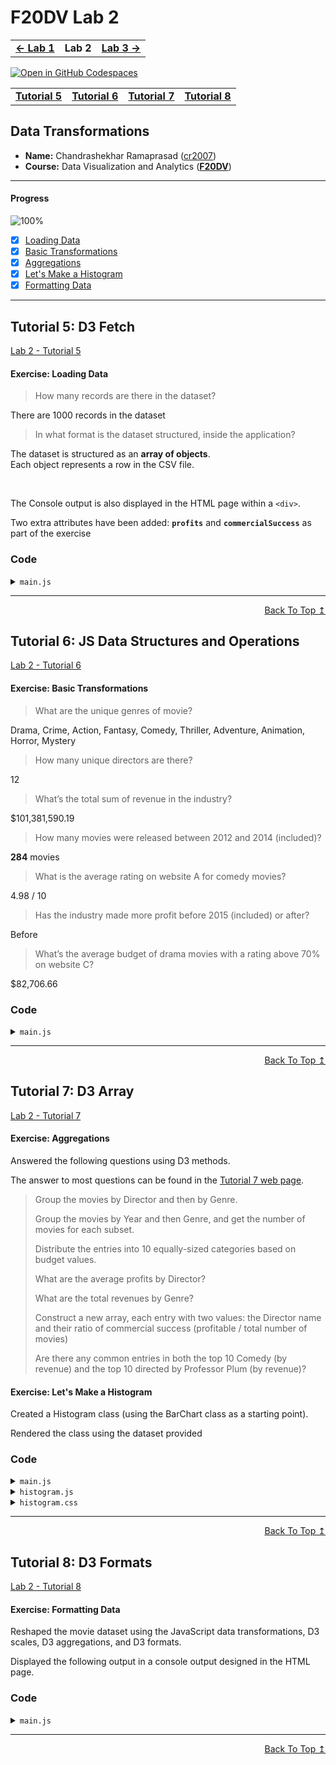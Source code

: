 
# F20DV Lab 2

<table>
	<tr>
		<td><b><a href="https://cr2007.github.io/F20DV-Lab1">← Lab 1</a></b></td>
		<td><b>Lab 2</b></td>
		<td><b><a href="https://cr2007.github.io/F20DV-Lab3">Lab 3 →</a></b></td>
	</tr>
</table>


[![Open in GitHub Codespaces](https://github.com/codespaces/badge.svg)](https://codespaces.new/cr2007/F20DV-Lab2)

<div align="center">
	<table>
		<tr>
			<td><b><a href="lab2_tutorial5.html">Tutorial 5</a></b></td>
			<td><b><a href="lab2_tutorial6.html">Tutorial 6</a></b></td>
			<td><b><a href="lab2_tutorial7.html">Tutorial 7</a></b></td>
			<td><b><a href="lab2_tutorial8.html">Tutorial 8</a></b></td>
		</tr>
	</table>
</div>


## Data Transformations

- **Name:** Chandrashekhar Ramaprasad ([cr2007](mailto:cr2007@hw.ac.uk))
- **Course:** Data Visualization and Analytics ([**F20DV**](https://curriculum.hw.ac.uk/coursedetails/F20DV?termcode=202324))

---

#### Progress
![100%](https://progress-bar.dev/100)

- [X] [Loading Data](#exercise-loading-data)
- [X] [Basic Transformations](#exercise-basic-transformations)
- [X] [Aggregations](#exercise-aggregations)
- [X] [Let's Make a Histogram](#exercise-lets-make-a-histogram)
- [X] [Formatting Data](#exercise-lets-make-a-histogram)

---

## Tutorial 5: D3 Fetch

[Lab 2 - Tutorial 5](https://cr2007.github.io/F20DV-Lab2/lab2_tutorial5.html)

#### Exercise: Loading Data

> How many records are there in the dataset?

There are 1000 records in the dataset

> In what format is the dataset structured, inside the application?

The dataset is structured as an **array of objects**.<br>
Each object represents a row in the CSV file.

<br>

The Console output is also displayed in the HTML page within a `<div>`.

Two extra attributes have been added: **`profits`** and **`commercialSuccess`** as part of the exercise

### Code

<link rel="stylesheet" href="https://cdnjs.cloudflare.com/ajax/libs/highlight.js/11.9.0/styles/default.min.css">
<script src="https://cdnjs.cloudflare.com/ajax/libs/highlight.js/11.9.0/highlight.min.js"></script>

<script>hljs.highlightAll();</script>

<details>
<summary><code>main.js</code></summary>
<pre><code class="language-javascript">"use strict";

// ... (Previous Code from Lab 1)

/** Exercise: D3 Fetch
 * Loads the data into the application
 */

let data = await d3.csv("data/movies_mock.csv", (d) => {
    // Calculate profit (will be helpful later on)
    let profits = +d.revenues - +d.budget;
    return {
        releaseDate: new Date(+d.release_year, d.release_month, 1),
        genre: d.genre,
        director: d.director,
        budget: +d.budget,
        revenues: +d.revenues,
        ratings_A: +d.ratings_A,
        ratings_B: +d.ratings_B,
        ratings_C: +d.ratings_C,
        profits: profits,
        commercialSuccess: profits > 0
    };
});

console.log(data); // Print the data to the console
</code></pre>
</details>

---
<div align="right">
	<a href="#progress">Back To Top ↥</a>
</div>

## Tutorial 6: JS Data Structures and Operations

[Lab 2 - Tutorial 6](https://cr2007.github.io/F20DV-Lab2/lab2_tutorial6.html)

#### Exercise: Basic Transformations

> What are the unique genres of movie?

Drama, Crime, Action, Fantasy, Comedy, Thriller, Adventure, Animation, Horror, Mystery

> How many unique directors are there?

12

> What’s the total sum of revenue in the industry?

$101,381,590.19

> How many movies were released between 2012 and 2014 (included)?

**284** movies

> What is the average rating on website A for comedy movies?

4.98 / 10

> Has the industry made more profit before 2015 (included) or after?

Before

> What’s the average budget of drama movies with a rating above 70% on website C?

$82,706.66

### Code

<details>
<summary><code>main.js</code></summary>
<pre><code class="language-javascript">"use strict";

// ... (Previous Code from Tutorial 6)

/**
 * This function returns an array of unique genres from the provided data.
 *
 * @param {Array} data - The data array containing movie objects.
 * @returns {Array} An array of unique genres.
 */
function getUniqueGenres(data) {
    let genres = data.map((d) => d.genre);

    let uniqueGenres = new Set(genres);

    return [...uniqueGenres];
}


/**
 * This function returns the count of unique directors from the provided data.
 *
 * @param {Array} data - The data array containing movie objects.
 * @returns {number} The count of unique directors.
 */
function countUniqueDirectors(data) {
    let directors = data.map((d) => d.director);

    let uniqueDirectors = new Set(directors);

    return [...uniqueDirectors].length;
}


/**
 * Calculates the total revenue from an array of data.
 *
 * @param {Array} data - The data array containing movie objects.
 * @returns {number} The total revenue.
 */
function sumRevenue(data) {
    return data.reduce((acc, d) => acc + d.revenues, 0);
}


/**
 * Calculates the number of movies released between two years.
 *
 * @param {Array} data - The data array containing movie objects.
 * @param {number} [year1=2012] - The start year (inclusive).
 * @param {number} [year2=2014] - The end year (inclusive).
 * @returns {number} The number of movies released between year1 and year2.
 */
function numberOfMoviesReleased(data, year1=2012, year2=2014) {
    return data.filter((d) => d.releaseDate.getFullYear() >= year1 && d.releaseDate.getFullYear() <= year2).length;
}


/**
 * Calculates the average rating for a given genre from a specific rating website.
 *
 * @param {Array} data - The data array containing movie objects.
 * @param {Array} [rating=data.ratings_A] - The rating value from a specific website.
 * @param {string} [genre="Comedy"] - The genre of the movies.
 * @returns {number} The average rating for the given genre.
 */
function getAverageGenreRating(data, rating="ratings_A", genre="Comedy") {
    let genreMovies = data.filter((d) => d.genre === genre);

    let ratings = genreMovies.map((d) => d[rating]);

    return ratings.reduce((acc, d) => acc + d, 0) / ratings.length;
}


/**
 * Checks if the movie industry made more profit before or after a given year.
 *
 * @param {Array} data - The data array containing movie objects.
 * @param {number} [year=2015] - The year to compare profits before and after.
 * @returns {string} "Before" if the industry made more profit before the given year, "After" otherwise.
 */
function industryMoreProfit(data, year=2015) {
    // Filter the data to only include movies released on or before the given year
    let moviesBeforeYear = data.filter((d) => d.releaseDate.getFullYear() <= year);
    // Calculate the total profit for movies released on or before the given year
    let profitBeforeYear1 = moviesBeforeYear.reduce((acc, d) => acc + d.profits, 0);

    // Filter the data to only include movies released after the given year
    let moviesAfterYear = data.filter((d) => d.releaseDate.getFullYear() > year);
    // Calculate the total profit for movies released after the given year
    let profitAfterYear1 = moviesAfterYear.reduce((acc, d) => acc + d.profits, 0);

    // Return "Before" if the profit before the given year is greater than the profit after, "After" otherwise
    return profitBeforeYear1 > profitAfterYear1 ? "Before" : "After";
}


/**
 * Calculates the average budget for movies of a given genre with a rating above a given value from a specific rating source.
 *
 * @param {Array} data - The data array containing movie objects.
 * @param {string} genre - The genre of the movies.
 * @param {number} minRating - The minimum rating.
 * @param {string} ratingSource - The source of the rating.
 * @returns {number} The average budget for movies of the given genre with a rating above the given value from the specified rating source.
 */
function calculateAverageBudget(data, genre="Drama", minRating=70, ratingSource="ratings_C") {
    // Filter the data to only include movies of the specified genre
    let genreMovies = data.filter((d) => d.genre === genre);

    // Filter the genreMovies array to only include movies with a rating above the specified value from the specified rating source
    let ratingMovies = genreMovies.filter((d) => d[ratingSource] > minRating);

    // Map the ratingMovies array to an array of budgets
    let budgets = ratingMovies.map((d) => d.budget);

    // Calculate and return the average budget
    return budgets.reduce((acc, d) => acc + d, 0) / budgets.length;
}

/* Main Functions */

// Q1. What are the unique genres of movies?
function Question1() {
    let uniqueGenres = getUniqueGenres(data);
    console.group("Q1. What are the unique genres of movies?")
    console.log(uniqueGenres);
    console.groupEnd();
    outputElement.innerText += `\n\nUnique Genres of Movies: \n${uniqueGenres.join(", ")}`;
}

function Question2() {
    let uniqueDirectorsCount = countUniqueDirectors(data);
    console.group("Q2. How many unique directors are there?")
    console.log(uniqueDirectorsCount);
    console.groupEnd();
    outputElement.innerText += `\n\nNo. of Unique Directors: ${uniqueDirectorsCount}`;
}

function Question3() {
    let totalRevenue = sumRevenue(data);
    console.group("Q3. What is the total revenue of all movies?")
    console.log(`$${totalRevenue.toLocaleString()}`);
    console.groupEnd();
    outputElement.innerText += `\n\nTotal Revenue: $${totalRevenue.toLocaleString()}`;
}

function Question4(year1, year2) {
    let releasedMoviesCount = numberOfMoviesReleased(data, year1, year2);
    console.group("Q4. How many movies were released between 2012 and 2014 (included) ?")
    console.log(releasedMoviesCount);
    console.groupEnd();
    outputElement.innerText += `\n\nNo. of Movies released between ${year1} and ${year2}: ${releasedMoviesCount}`;
}

function Question5(rating, genre) {
    let averageMovieRating = getAverageGenreRating(data, rating, genre);
    console.group("Q5. What is the average rating on website A for comedy movies?")
    console.log(`${averageMovieRating.toFixed(2)} / 10`);
    console.groupEnd();
    outputElement.innerText += `\n\nAverage Rating on Website A for ${genre} is: ${averageMovieRating.toFixed(2)} / 10`;
}

function Question6(year) {
    let beforeOrAfterYear = industryMoreProfit(data, year);
    console.group(`Q6. Has the industry made more profit before ${year} (included) or after?`)
    console.log(beforeOrAfterYear);
    console.groupEnd();
    outputElement.innerText += `\n\nIndustry made more profit before ${year} (included) or After?\n${beforeOrAfterYear}`;
}

function Question7(genre, minRating, ratingSource) {
    let averageBudget = calculateAverageBudget(data, genre, minRating, ratingSource).toFixed(2);
    console.group(`Q7. What’s the average budget of ${genre} movies with a rating above ${minRating}% on Website C?`)
    console.log(`$${Number(averageBudget).toLocaleString()}`);
    console.groupEnd();
    outputElement.innerText += `\n\nAverage budget of ${genre} movies with a rating above ${minRating}% on Website C: $${Number(averageBudget).toLocaleString()}`;
}


// Call the functions
Question1()
Question2()
Question3()
Question4(2012, 2014)
Question5("ratings_A", "Comedy")
Question6(2015)
Question7("Drama", 70, "ratings_C")

</code></pre>
</details>

---
<div align="right">
	<a href="#progress">Back To Top ↥</a>
</div>

## Tutorial 7: D3 Array

[Lab 2 - Tutorial 7](https://cr2007.github.io/F20DV-Lab2/lab2_tutorial7.html)

#### Exercise: Aggregations

Answered the following questions using D3 methods.

The answer to most questions can be found in the [Tutorial 7 web page](https://cr2007.github.io/F20DV-Lab2/lab2_tutorial7.html).

> Group the movies by Director and then by Genre.
>
> Group the movies by Year and then Genre, and get the number of movies for each subset.
>
> Distribute the entries into 10 equally-sized categories based on budget values.
>
> What are the average profits by Director?
>
> What are the total revenues by Genre?
>
> Construct a new array, each entry with two values: the Director name and their ratio of commercial success (profitable / total number of movies)
>
> Are there any common entries in both the top 10 Comedy (by revenue) and the top 10 directed by Professor Plum (by revenue)?


#### Exercise: Let's Make a Histogram

Created a Histogram class (using the BarChart class as a starting point).

Rendered the class using the dataset provided

### Code
<details>
<summary><code>main.js</code></summary>
<pre><code class="language-javascript">"use strict";

// Code from past tutorials (loading data)

/* Aggregations Exercise */

function Question1() {
    // Use d3.groups to group the data by director and then by genre
    let value = d3.groups(data, (d) => d.director, (d) => d.genre);

    // Log the grouped data
    console.group("Q1: Group the movies by Director and then by Genre.");
        console.log(value);
    console.groupEnd();
}

function Question2() {
    // Use d3.rollup to group the data by release year and genre, and count the number of movies for each subset
    let moviesPerYear = d3.rollup(data, (v) => v.length, (d) => d.releaseDate.getFullYear(), (d) => d.genre);

    // Log the grouped data
    console.group("Q2. Group the movies by Year and then Genre, and get the number of movies for each subset.");
        console.log(moviesPerYear);
    console.groupEnd();
}

function Question3() {
    // Create a bin generator with the value accessor function set to the budget property of the data elements
    // and the number of thresholds (bins) set to 10
    let budgetBins = d3.bin().value(d => d.budget).thresholds(10)(data);

    // Log the bins
    console.group("Q3. Distribute the entries into 10 equally-sized categories based on budget values.");
        console.log(budgetBins);
    console.groupEnd();
}

function Question4() {
    // Use d3.flatRollup to group the data by director and calculate the average profits for each director
    let avgProfits = d3.flatRollup(data, v => d3.mean(v, d => d.profits), d => d.director);

    // Log the average profits by director
    console.group("Q4. What are the average profits by Director?");
        console.log(avgProfits);
    console.groupEnd();
}

function Question5() {
    // Use d3.flatRollup to group the data by genre and calculate the total revenues for each genre
    let totalRevenues = d3.flatRollup(data, v => d3.sum(v, d => d.revenues), d => d.genre);

    // Log the total revenues by genre
    console.group('Q5. What are the total revenues by Genre?');
        console.log(totalRevenues);
    console.groupEnd();
}

function Question6() {
    // Get the set of directors
    let directors = new Set(data.map(d => d.director));

    // Get the number of movies by director
    let numMoviesByDirector = d3.rollup(data, v => v.length, d => d.director);

    // Get the number of successful movies by director
    let numSuccessByDirector = d3.rollup(data.filter(d => d.commercialSuccess), v => v.length, d => d.director);

    // Calculate the ratio of commercial success for each director
    let ratio = d3.map(directors, d => [d, numSuccessByDirector.get(d) / numMoviesByDirector.get(d)]);

    // Log the success rate by director
    console.group("Q6. Construct a new array, each entry with two values: the Director name and their ratio of commercial success (profitable / total number of movies)");
        console.log("Success Rate by Director:\n", ratio);
    console.groupEnd();
}

function Question7() {
    // Define a comparator function to sort by descending order of revenues
    let revenues = (a, b) => d3.descending(a.revenues, b.revenues);

    // Define a filter function to filter out Top 10 values
    let top10 = (d, i) => i < 10;

    // Filter the data to include only Comedy movies, sort them by revenues in descending order, and then filter to get the top 10
    let top10Comedy = d3.sort(data.filter(d => d.genre === 'Comedy'), revenues).filter(top10);

    // Filter the data to include only movies directed by Professor Plum, sort them by revenues in descending order, and then filter to get the top 10
    let top10Plum = d3.sort(data.filter(d => d.director === "Professor Plum"), revenues).filter(top10);

    // Use d3.intersection to find the common entries between the top 10 Comedy movies and the top 10 movies directed by Professor Plum
    let commonMovies = Array.from(d3.intersection(top10Comedy, top10Plum));

    // Log the common movies
    console.group("Q7. Are there any common entries in both the top 10 Comedy (by revenue) and the top 10 directed by Professor Plum (by revenue)?");
        console.log("Common movies in Top 10 entries\n", commonMovies);
    console.groupEnd();
}

/* Histogram Code */
let histogram1 = new Histogram("div#histogram1", 800, 500, [10, 40, 60, 25]);
let profits = data.map(d => d.profits);
histogram1.setLabels("Profits", "Frequencies").render(profits, 20);
</code></pre>
</details>

<details>
<summary><code>histogram.js</code></summary>
<pre><code class="language-javascript">export default class Histogram {
    // Attributes (you can make those private too)
    width; height; margin;    // Size
    svg; chart; bars;         // Selections
    axisX; axisY;             // Axes
    labelX; labelY;           // Labels
    scaleX; scaleY;           // Scales
    data;                     // Internal Data

    /*
    - container: DOM selector
    - width: visualization width
    - height: visualization heigh
    - margin: chart area margins [top, bottom, left, right]
    */
    constructor(container, width, height, margin) {
        this.width  = width;
        this.height = height;
        this.margin = margin;

        this.svg = d3.select(container).append("svg")
            .classed("histogram", true)
            .attr("width", this.width).attr("height", this.height);

        this.chart = this.svg.append("g")
            .attr("transform", `translate(${this.margin[2]}, ${this.margin[0]})`);

        this.bars = this.chart.selectAll("rect.bar");

        // Axes
        this.axisX = this.svg.append("g")
            .attr("transform", `translate(${this.margin[2]}, ${this.height - this.margin[1]})`);
        this.axisY = this.svg.append("g")
            .attr("transform", `translate(${this.margin[2]}, ${this.margin[0]})`);

        // Labels
        this.labelX = this.svg.append("text").classed("legend", true)
            .attr("transform", `translate(${this.width / 2}, ${this.height})`)
            .style("text-anchor", "middle").attr("dy", -5);

        this.labelY = this.svg.append("text").classed("legend", true)
            .attr("transform", `translate(0, ${this.margin[0]})rotate(-90)`)
            .style("text-anchor", "end").attr("dy", 15);
    }

    #updateScales() {
        let chartWidth  = this.width  - this.margin[2] - this.margin[3],
            chartHeight = this.height - this.margin[0] - this.margin[1];

        let rangeX = [0, chartWidth],
            rangeY = [chartHeight, 0];

        let domainX = [d3.min(this.data, d => d[1]), d3.max(this.data, d => d[2])],
            domainY = [0, d3.max(this.data, (d) => d[0])];

        this.scaleX = d3.scaleLinear(domainX, rangeX);
        this.scaleY = d3.scaleLinear(domainY, rangeY).nice();
    }

    #updateAxes() {
        let axisGenX = d3.axisBottom(this.scaleX),
            axisGenY = d3.axisLeft(this.scaleY).tickFormat(d3.format(".0%"));

        this.axisX.call(axisGenX);
        this.axisY.call(axisGenY);
    }

    // Private methods
    // data is in the format [[key, value], ...]
    #updateBars() {
        this.bars = this.bars
            .data(this.data, (d) => d[0])
            .join("rect")
            .classed("bar", true)
            .attr("x", (d) => this.scaleX(d[1]) + 0.5)
            .attr("y", (d) => this.scaleY(d[0]))
            .attr("width", d => this.scaleX(d[2]) - this.scaleX(d[1]) - 1)
            .attr("height", (d) => this.scaleY(0) - this.scaleY(d[0]));
    }

    // Public API

    // The dataset parameter needs to be in a generic format,
    // so that it works for all future data
    // here we assume a [[k, v], ...] format for efficiency
    render(dataset, thresholds = 10) {
        // bin generator
        let binGen = d3.bin().thresholds(thresholds);

        // generate data: [[ratio, bin_lower, bin_uppper], ...]
        this.data = binGen(dataset).map((d) => [d.length / dataset.length, d.x0, d.x1]);
        this.#updateScales();
        this.#updateBars();
        this.#updateAxes();
        return this; // to allow chaining
    }

    setLabels(labelX = "values", labelY = "frequencies") {
        this.labelX.text(labelX);
        this.labelY.text(labelY);
        return this; // to allow chaining
    }
}
</code></pre>
</details>

<details>
<summary><code>histogram.css</code></summary>
<pre><code class="language-css">svg.histogram {
    fill: #3F94D3;
    stroke: #003C71;
    stroke-width: 2px;
    border: #FBFAF2 1px solid;
}

text {
    font-family: sans-serif;
    font-size: 12px;
    fill: #121212;
    stroke: none;
}

@media (prefers-color-scheme: dark) {
    svg.histogram {
        fill: #52AEFF;
        stroke: #FBFAF2;
        stroke-width: 0.5px;
    }

    svg.histogram text {
        fill: #FBFAF2;
    }
}
</code></pre>
</details>

---
<div align="right">
	<a href="#progress">Back To Top ↥</a>
</div>

## Tutorial 8: D3 Formats

[Lab 2 - Tutorial 8](https://cr2007.github.io/F20DV-Lab2/lab2_tutorial8.html)

#### Exercise: Formatting Data

Reshaped the movie dataset using the JavaScript data transformations, D3 scales, D3 aggregations, and D3 formats.

Displayed the following output in a console output designed in the HTML page.

### Code
<details>
<summary><code>main.js</code></summary>
<pre><code class="language-javascript">"use strict";

// Code from past tutorials (loading data)

/* Exercise: Data Formatting */

// Data formats
let formatDate = d3.timeFormat("%B %Y"); // Format date as "<long-month> <4 digit year>"
let percentageFormat = d3.format(".2%");
let siFormat = d3.format(".4s"); // SI prefixed format with 4 significant digits
let scaleA = d3.scaleLinear([0,  10], [0, 1]),
    scaleB = d3.scaleLinear([1,   5], [0, 1]),
    scaleC = d3.scaleLinear([0, 100], [0, 1]);

let sortedData = d3.sort(data, d => d.profits); // Sort the data by profits

// Reshape the data
let reshapedData = sortedData.map(d => {
    return {
        release: formatDate(d.releaseDate),
        genre: d.genre,
        director: d.director,
        rating: percentageFormat(d3.mean([scaleA(d.ratings_A), scaleB(d.ratings_B), scaleC(d.ratings_C)])),
        profits: siFormat(d.profits)
    }
});

let nestedData = d3.groups(reshapedData, d => d.genre, d => d.director); // Nest the data by genre and director

// Print the data to the console
console.groupCollapsed("View formatted data here ↓")
console.log(nestedData);
console.groupEnd();
</code></pre>
</details>

---
<div align="right">
	<a href="#progress">Back To Top ↥</a>
</div>
